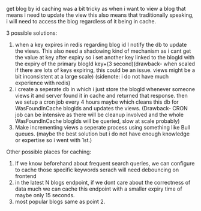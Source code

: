 get blog by id caching was a bit tricky
as when i want to view a blog that means i need to update the view
this also means that traditionally speaking, i will need to access the blog regardless 
of it being in cache.

3 possible solutions:
1. when a key expires in redis regarding blog id I notify the db to update the views. This also need
 a shadowing kind of mechanism as i cant get the value at key after expiry so i set another key 
 linked to the blogId with the expiry of the primary blogId key+(3 second)(drawback- when scaled if there are lots of keys expiring, this could be an issue. views might be a bit inconsistent at a large scale) (sidenote: i do not have much experience with redis)
2. i create a seperate db in which i just store the blogId whenever someone views it and server found it in cache and returned that response. then we setup a cron job every 4 hours maybe which cleans this db for WasFoundInCache blogIds and updates the views. (Drawback- CRON job can be intensive as there will be cleanup involved and the whole WasFoundInCache blogIds will be queried, slow at scale probably)
3. Make incrementing views a seperate process using something like Bull queues. (maybe the best solution but i do not have enough knowledge or expertise so i went with 1st.)

Other possible places for caching:
1. If we know beforehand about frequent search queries, we can configure to cache those specific keywords
serach will need debouncing on frontend
2. in the latest N blogs endpoint, if we dont care about the correctness of data much we can cache this endpoint with a smaller expiry time of maybe only 15 seconds.
3. most popular blogs same as point 2.